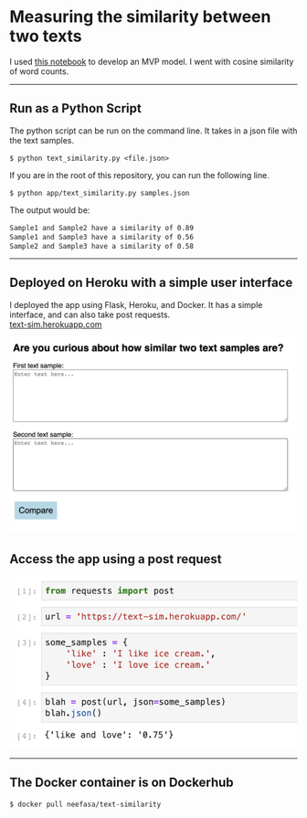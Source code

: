 # Measuring the similarity between two texts

I used [this notebook](testing/test-text-sim.ipynb) to develop an MVP model. I went with cosine similarity of word counts.

---
## Run as a Python Script
The python script can be run on the command line. It takes in a json file with the text samples.

```
$ python text_similarity.py <file.json>
```
If you are in the root of this repository, you can run the following line.
```
$ python app/text_similarity.py samples.json
```
The output would be:
```
Sample1 and Sample2 have a similarity of 0.89
Sample1 and Sample3 have a similarity of 0.56
Sample2 and Sample3 have a similarity of 0.58
```
---
## Deployed on Heroku with a simple user interface  
I deployed the app using Flask, Heroku, and Docker. It has a simple interface, and can also take post requests.  
[text-sim.herokuapp.com](https://text-sim.herokuapp.com)  

![text sim app](images/text-sim-app.png)  

## Access the app using a post request

![api test](images/api-text-img.png "API test using some text in a json")


---
## The Docker container is on Dockerhub
```
$ docker pull neefasa/text-similarity
```
